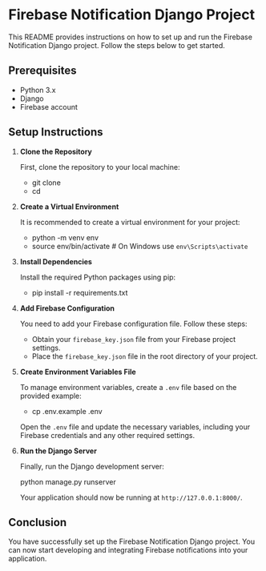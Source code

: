 # Firebase Notification Django Project

This README provides instructions on how to set up and run the Firebase Notification Django project. Follow the steps below to get started.

## Prerequisites

- Python 3.x
- Django
- Firebase account

## Setup Instructions

1. **Clone the Repository**

   First, clone the repository to your local machine:

   - git clone <repository-url>
   - cd <repository-directory>

2. **Create a Virtual Environment**

   It is recommended to create a virtual environment for your project:

   - python -m venv env
   - source env/bin/activate  # On Windows use `env\Scripts\activate`

3. **Install Dependencies**

   Install the required Python packages using pip:

   - pip install -r requirements.txt

4. **Add Firebase Configuration**

   You need to add your Firebase configuration file. Follow these steps:

   - Obtain your `firebase_key.json` file from your Firebase project settings.
   - Place the `firebase_key.json` file in the root directory of your project.

5. **Create Environment Variables File**

   To manage environment variables, create a `.env` file based on the provided example:

   - cp .env.example .env

   Open the `.env` file and update the necessary variables, including your Firebase credentials and any other required settings.

6. **Run the Django Server**

   Finally, run the Django development server:

   python manage.py runserver

   Your application should now be running at `http://127.0.0.1:8000/`.

## Conclusion

You have successfully set up the Firebase Notification Django project. You can now start developing and integrating Firebase notifications into your application.

